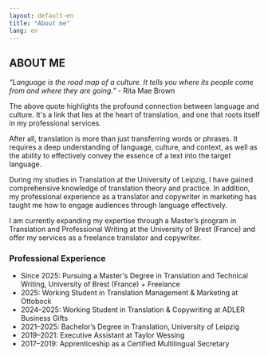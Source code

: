 ```yaml
---
layout: default-en
title: "About me"
lang: en
---
```


## ABOUT ME

*“Language is the road map of a culture. It tells you where its people come from and where they are going.”* - Rita Mae Brown 

The above quote highlights the profound connection between language and culture. It's a link that lies at the heart of translation, and one that roots itself in my
professional services. 

After all, translation is more than just transferring words or phrases. It requires a deep understanding of language, culture, and context, as well as the ability to effectively convey the essence of a text into the target language.

During my studies in Translation at the University of Leipzig, I have gained comprehensive knowledge of translation theory and practice. In addition, my professional experience as a translator and copywriter in marketing has taught me how to engage audiences through language effectively. 

I am currently expanding my expertise through a Master’s program in Translation and Professional Writing at the University of Brest (France) and offer my services as a freelance translator and copywriter.

### Professional Experience
- Since 2025: Pursuing a Master's Degree in Translation and Technical Writing, University of Brest (France) + Freelance
- 2025:       Working Student in Translation Management & Marketing at Ottobock
- 2024–2025:  Working Student in Translation & Copywriting at ADLER Business Gifts
- 2021–2025:  Bachelor’s Degree in Translation, University of Leipzig
- 2019–2021:  Executive Assistant at Taylor Wessing
- 2017–2019:  Apprenticeship as a Certified Multilingual Secretary
